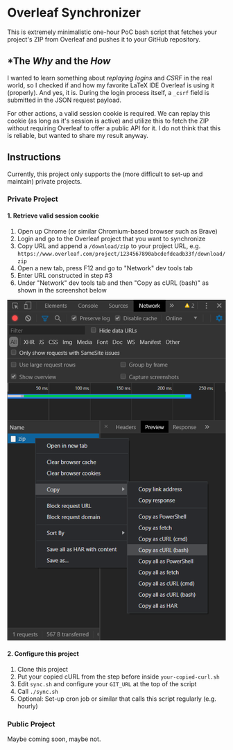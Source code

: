 # Overleaf Synchronizer

This is extremely minimalistic one-hour PoC bash script that fetches your project's ZIP from Overleaf and pushes it to your GitHub repository.

## *The *Why* and the *How*

I wanted to learn something about *replaying logins* and *CSRF* in the real world, so I checked if and how my favorite LaTeX IDE Overleaf is using it (properly).
And yes, it is. During the login process itself, a `_csrf` field is submitted in the JSON request payload.

For other actions, a valid session cookie is required.
We can replay this cookie (as long as it's session is active) and utilize this to fetch the ZIP without requiring Overleaf to offer a public API for it. I do not think that this is reliable, but wanted to share my result anyway.

## Instructions

Currently, this project only supports the (more difficult to set-up and maintain) private projects.

### Private Project

#### 1. Retrieve valid session cookie

1. Open up Chrome (or similar Chromium-based browser such as Brave)
2. Login and go to the Overleaf project that you want to synchronize
3. Copy URL and append a `/download/zip` to your project URL, e.g. `https://www.overleaf.com/project/1234567890abcdefdeadb33f/download/zip`
4. Open a new tab, press F12 and go to "Network" dev tools tab
5. Enter URL constructed in step #3
6. Under "Network" dev tools tab and then "Copy as cURL (bash)" as shown in the screenshot below

![.github/copy-curl.png](.github/copy-curl.png)

#### 2. Configure this project

1. Clone this project
2. Put your copied cURL from the step before inside `your-copied-curl.sh`
3. Edit `sync.sh` and configure your `GIT_URL` at the top of the script
4. Call `./sync.sh`
5. Optional: Set-up cron job or similar that calls this script regularly (e.g. hourly)

### Public Project

Maybe coming soon, maybe not.
